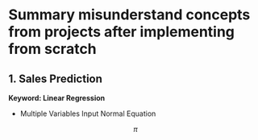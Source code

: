 # Summary misunderstand concepts from projects after implementing from scratch

## 1. Sales Prediction

**Keyword: Linear Regression**

- Multiple Variables Input Normal Equation

$$\pi$$